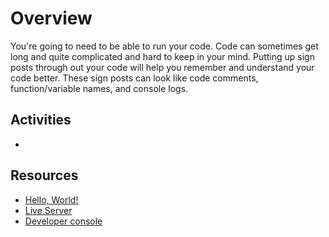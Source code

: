 # Overview

You're going to need to be able to run your code. Code can sometimes get long and quite complicated and hard to keep in your mind. Putting up sign posts through out your code will help you remember and understand your code better. These sign posts can look like code comments, function/variable names, and console logs.

## Activities

-

## Resources

- [Hello, World!](https://javascript.info/hello-world)
- [Live Server](https://marketplace.visualstudio.com/items?itemName=ritwickdey.LiveServer)
- [Developer console](https://javascript.info/devtools)
